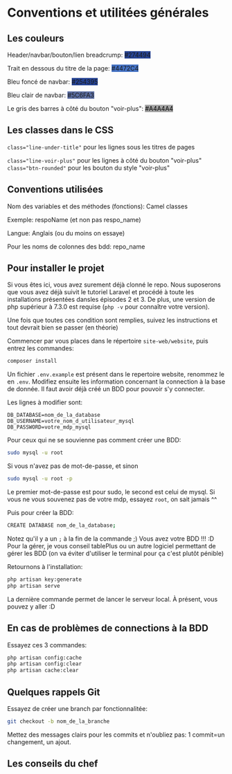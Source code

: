 # Conventions et utilitées générales

## Les couleurs

Header/navbar/bouton/lien breadcrump: <span style="background-color:#274494">#274494</span>

Trait en dessous du titre de la page: <span style="background-color:#4472C4">#4472C4</span>

Bleu foncé de navbar: <span style="background-color:#254395">#254395</span>

Bleu clair de navbar: <span style="background-color:#5C6FA3">#5C6FA3</span>

Le gris des barres à côté du bouton "voir-plus": <span style="background-color:#A4A4A4; color: black">#A4A4A4</span>

## Les classes dans le CSS

`class="line-under-title"` pour les lignes sous les titres de pages

`class="line-voir-plus"` pour les lignes à côté du bouton "voir-plus"
`class="btn-rounded"` pour les bouton du style "voir-plus"

## Conventions utilisées

Nom des variables et des méthodes (fonctions): Camel classes

Exemple: respoName (et non pas respo_name)

Langue: Anglais (ou du moins on essaye)

Pour les noms de colonnes des bdd: repo_name

## Pour installer le projet

Si vous êtes ici, vous avez surement déjà clonné le repo. Nous suposerons que vous avez déjà suivit le tutoriel Laravel et procédé à toute les installations présentées dansles épisodes 2 et 3. De plus, une version de php supérieur à 7.3.0 est requise (`php -v` pour connaître votre version).

Une fois que toutes ces condition sont remplies, suivez les instructions et tout devrait bien se passer (en théorie)

Commencer par vous places dans le répertoire `site-web/website`, puis entrez les commandes:
```sh
composer install
```

Un fichier `.env.example` est présent dans le repertoire website, renommez le en `.env`.
Modifiez ensuite les information concernant la connection à la base de donnée.
Il faut avoir déjà créé un BDD pour pouvoir s'y connecter.

Les lignes à modifier sont:
```
DB_DATABASE=nom_de_la_database
DB_USERNAME=votre_nom_d_utilisateur_mysql
DB_PASSWORD=votre_mdp_mysql
```

Pour ceux qui ne se souvienne pas comment créer une BDD:
```sh
sudo mysql -u root
```
Si vous n'avez pas de mot-de-passe, et sinon
```sh
sudo mysql -u root -p
```
Le premier mot-de-passe est pour sudo, le second est celui de mysql. Si vous ne vous souvenez pas de votre mdp, essayez `root`, on sait jamais ^^

Puis pour créer la BDD:
```sh
CREATE DATABASE nom_de_la_database;
```
Notez qu'il y a un `;` à la fin de la commande ;)
Vous avez votre BDD !!! :D
Pour la gérer, je vous conseil tablePlus ou un autre logiciel permettant de gérer les BDD (on va éviter d'utiliser le terminal pour ça c'est plutôt pénible)

Retournons à l'installation:
```sh
php artisan key:generate
php artisan serve
```
La dernière commande permet de lancer le serveur local. À présent, vous pouvez y aller :D

## En cas de problèmes de connections à la BDD

Essayez ces 3 commandes:
```sh
php artisan config:cache
php artisan config:clear
php artisan cache:clear
```

## Quelques rappels Git

Essayez de créer une branch par fonctionnalitée:
```sh
git checkout -b nom_de_la_branche
```
Mettez des messages clairs pour les commits et n'oubliez pas: 1 commit=un changement, un ajout.

## Les conseils du chef
